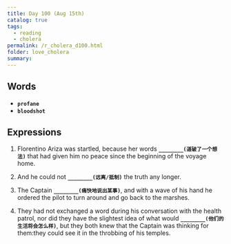 ```yaml
---
title: Day 100 (Aug 15th)
catalog: true
tags: 
  - reading
  - cholera
permalink: /r_cholera_d100.html
folder: love_cholera
summary: 
---
```


## Words

-   <b data-toggle="tooltip" data-original-title="{{site.data.glossary.profane}}">`profane`</b>
-   <b data-toggle="tooltip" data-original-title="{{site.data.glossary.bloodshot}}">`bloodshot`</b>



## Expressions

1.  Florentino Ariza was startled, because her words <b data-toggle="tooltip" data-original-title="{{site.data.answers.l00_a}}">`________(道破了一个想法)`</b> that had given him no peace since the beginning of the voyage home.

2.  And he could not <b data-toggle="tooltip" data-original-title="{{site.data.answers.l00_b}}">`________(远离/抵制)`</b> the truth any longer.

3.  The Captain <b data-toggle="tooltip" data-original-title="{{site.data.answers.l00_c}}">`________(痛快地说出某事)`</b>, and with a wave of his hand he ordered the pilot to turn around and go back to the marshes.

4.  They had not exchanged a word during his conversation with the health patrol, nor did they have the slightest idea of what would <b data-toggle="tooltip" data-original-title="{{site.data.answers.l00_d}}">`________(他们的生活将会怎么样)`</b>, but they both knew that the Captain was thinking for them:they could see it in the throbbing of his temples.